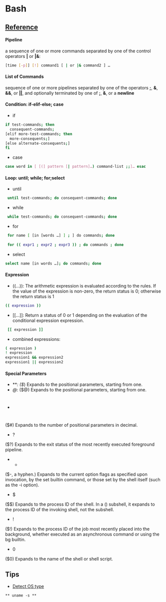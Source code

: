 Bash
======

  
## [Reference](https://www.gnu.org/software/bash/manual/bash.html)
#### Pipeline
 a sequence of one or more commands separated by one of the control operators **|** or **|&**:
```bash
[time [-p]] [!] command1 [ | or |& command2 ] …
```
#### List of Commands
sequence of one or more pipelines separated by one of the operators **;**, **&**, **&&**, or **||**, and optionally terminated by one of **;**, **&**, or a **newline**

#### Condition: if-elif-else; case
  - if
```bash
if test-commands; then
  consequent-commands;
[elif more-test-commands; then
  more-consequents;]
[else alternate-consequents;]
fi
```
  - case 
```bash
case word in [ [(] pattern [| pattern]…) command-list ;;]… esac
```
#### Loop: until; while; for;select
  - until
```bash
 until test-commands; do consequent-commands; done
```
  - while
```bash
 while test-commands; do consequent-commands; done
```
  - for
```bash
 for name [ [in [words …] ] ; ] do commands; done
 
 for (( expr1 ; expr2 ; expr3 )) ; do commands ; done
```
  - select
```bash
select name [in words …]; do commands; done
```

#### Expression
  - ((…)): The arithmetic expression is evaluated according to the rules. If the value of the expression is non-zero, the return status is 0; otherwise the return status is 1
```bash  
(( expression ))
```
  - [[…]]: Return a status of 0 or 1 depending on the evaluation of the conditional expression expression.
```bash  
 [[ expression ]]
```
  - combined expressions:
```bash  
( expression )
! expression
expression1 && expression2
expression1 || expression2
```
#### Special Parameters
- ***:  ($*) Expands to the positional parameters, starting from one.
- *@*: ($@) Expands to the positional parameters, starting from one.
- #

($#) Expands to the number of positional parameters in decimal.
- ?

($?) Expands to the exit status of the most recently executed foreground pipeline.
- -

($-, a hyphen.) Expands to the current option flags as specified upon invocation, by the set builtin command, or those set by the shell itself (such as the -i option).
- $

($$) Expands to the process ID of the shell. In a () subshell, it expands to the process ID of the invoking shell, not the subshell.
- !

($!) Expands to the process ID of the job most recently placed into the background, whether executed as an asynchronous command or using the bg builtin.
- 0

($0) Expands to the name of the shell or shell script. 



## Tips
- [Detect OS type](http://stackoverflow.com/questions/3466166/how-to-check-if-running-in-cygwin-mac-or-linux)
```
** uname -s **
```
